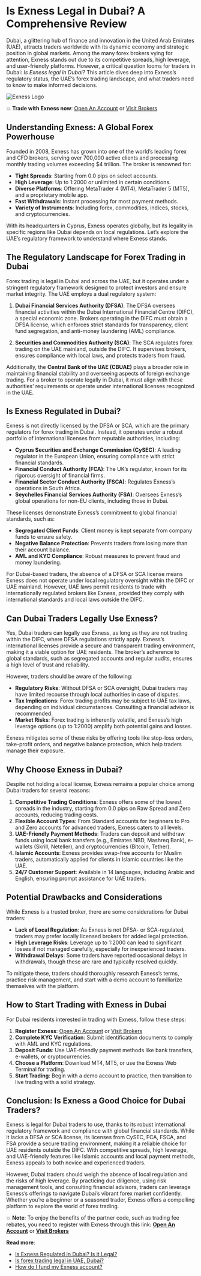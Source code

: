 # Is Exness Legal in Dubai? A Comprehensive Review

Dubai, a glittering hub of finance and innovation in the United Arab Emirates (UAE), attracts traders worldwide with its dynamic economy and strategic position in global markets. Among the many forex brokers vying for attention, Exness stands out due to its competitive spreads, high leverage, and user-friendly platforms. However, a critical question looms for traders in Dubai: *Is Exness legal in Dubai?* This article dives deep into Exness’s regulatory status, the UAE’s forex trading landscape, and what traders need to know to make informed decisions.

![Exness Logo](https://d3dpet1g0ty5ed.cloudfront.net/EN_Spreads_Keep_20more_20of_20what_20you_20make_3_33_Google_800x800.jpg)

💥 **Trade with Exness now**: [Open An Account](https://one.exnesstrack.org/boarding/sign-up/a/89rj8di4n7) or [Visit Brokers](https://one.exnesstrack.org/a/89rj8di4n7)

## Understanding Exness: A Global Forex Powerhouse

Founded in 2008, Exness has grown into one of the world’s leading forex and CFD brokers, serving over 700,000 active clients and processing monthly trading volumes exceeding $4 trillion. The broker is renowned for:

- **Tight Spreads**: Starting from 0.0 pips on select accounts.
- **High Leverage**: Up to 1:2000 or unlimited in certain conditions.
- **Diverse Platforms**: Offering MetaTrader 4 (MT4), MetaTrader 5 (MT5), and a proprietary mobile app.
- **Fast Withdrawals**: Instant processing for most payment methods.
- **Variety of Instruments**: Including forex, commodities, indices, stocks, and cryptocurrencies.

With its headquarters in Cyprus, Exness operates globally, but its legality in specific regions like Dubai depends on local regulations. Let’s explore the UAE’s regulatory framework to understand where Exness stands.

## The Regulatory Landscape for Forex Trading in Dubai

Forex trading is legal in Dubai and across the UAE, but it operates under a stringent regulatory framework designed to protect investors and ensure market integrity. The UAE employs a dual regulatory system:

1. **Dubai Financial Services Authority (DFSA)**: The DFSA oversees financial activities within the Dubai International Financial Centre (DIFC), a special economic zone. Brokers operating in the DIFC must obtain a DFSA license, which enforces strict standards for transparency, client fund segregation, and anti-money laundering (AML) compliance.

2. **Securities and Commodities Authority (SCA)**: The SCA regulates forex trading on the UAE mainland, outside the DIFC. It supervises brokers, ensures compliance with local laws, and protects traders from fraud.

Additionally, the **Central Bank of the UAE (CBUAE)** plays a broader role in maintaining financial stability and overseeing aspects of foreign exchange trading. For a broker to operate legally in Dubai, it must align with these authorities’ requirements or operate under international licenses recognized in the UAE.

## Is Exness Regulated in Dubai?

Exness is not directly licensed by the DFSA or SCA, which are the primary regulators for forex trading in Dubai. Instead, it operates under a robust portfolio of international licenses from reputable authorities, including:

- **Cyprus Securities and Exchange Commission (CySEC)**: A leading regulator in the European Union, ensuring compliance with strict financial standards.
- **Financial Conduct Authority (FCA)**: The UK’s regulator, known for its rigorous oversight of financial firms.
- **Financial Sector Conduct Authority (FSCA)**: Regulates Exness’s operations in South Africa.
- **Seychelles Financial Services Authority (FSA)**: Oversees Exness’s global operations for non-EU clients, including those in Dubai.

These licenses demonstrate Exness’s commitment to global financial standards, such as:

- **Segregated Client Funds**: Client money is kept separate from company funds to ensure safety.
- **Negative Balance Protection**: Prevents traders from losing more than their account balance.
- **AML and KYC Compliance**: Robust measures to prevent fraud and money laundering.

For Dubai-based traders, the absence of a DFSA or SCA license means Exness does not operate under local regulatory oversight within the DIFC or UAE mainland. However, UAE laws permit residents to trade with internationally regulated brokers like Exness, provided they comply with international standards and local laws outside the DIFC.

## Can Dubai Traders Legally Use Exness?

Yes, Dubai traders can legally use Exness, as long as they are not trading within the DIFC, where DFSA regulations strictly apply. Exness’s international licenses provide a secure and transparent trading environment, making it a viable option for UAE residents. The broker’s adherence to global standards, such as segregated accounts and regular audits, ensures a high level of trust and reliability.

However, traders should be aware of the following:

- **Regulatory Risks**: Without DFSA or SCA oversight, Dubai traders may have limited recourse through local authorities in case of disputes.
- **Tax Implications**: Forex trading profits may be subject to UAE tax laws, depending on individual circumstances. Consulting a financial advisor is recommended.
- **Market Risks**: Forex trading is inherently volatile, and Exness’s high leverage options (up to 1:2000) amplify both potential gains and losses.

Exness mitigates some of these risks by offering tools like stop-loss orders, take-profit orders, and negative balance protection, which help traders manage their exposure.

## Why Choose Exness in Dubai?

Despite not holding a local license, Exness remains a popular choice among Dubai traders for several reasons:

1. **Competitive Trading Conditions**: Exness offers some of the lowest spreads in the industry, starting from 0.0 pips on Raw Spread and Zero accounts, reducing trading costs.
2. **Flexible Account Types**: From Standard accounts for beginners to Pro and Zero accounts for advanced traders, Exness caters to all levels.
3. **UAE-Friendly Payment Methods**: Traders can deposit and withdraw funds using local bank transfers (e.g., Emirates NBD, Mashreq Bank), e-wallets (Skrill, Neteller), and cryptocurrencies (Bitcoin, Tether).
4. **Islamic Accounts**: Exness provides swap-free accounts for Muslim traders, automatically applied for clients in Islamic countries like the UAE.
5. **24/7 Customer Support**: Available in 14 languages, including Arabic and English, ensuring prompt assistance for UAE traders.

## Potential Drawbacks and Considerations

While Exness is a trusted broker, there are some considerations for Dubai traders:

- **Lack of Local Regulation**: As Exness is not DFSA- or SCA-regulated, traders may prefer locally licensed brokers for added legal protection.
- **High Leverage Risks**: Leverage up to 1:2000 can lead to significant losses if not managed carefully, especially for inexperienced traders.
- **Withdrawal Delays**: Some traders have reported occasional delays in withdrawals, though these are rare and typically resolved quickly.

To mitigate these, traders should thoroughly research Exness’s terms, practice risk management, and start with a demo account to familiarize themselves with the platform.

## How to Start Trading with Exness in Dubai

For Dubai residents interested in trading with Exness, follow these steps:

1. **Register Exness**: [Open An Account](https://one.exnesstrack.org/boarding/sign-up/a/89rj8di4n7) or [Visit Brokers](https://one.exnesstrack.org/a/89rj8di4n7)
2. **Complete KYC Verification**: Submit identification documents to comply with AML and KYC regulations.
3. **Deposit Funds**: Use UAE-friendly payment methods like bank transfers, e-wallets, or cryptocurrencies.
4. **Choose a Platform**: Download MT4, MT5, or use the Exness Web Terminal for trading.
5. **Start Trading**: Begin with a demo account to practice, then transition to live trading with a solid strategy.

## Conclusion: Is Exness a Good Choice for Dubai Traders?

Exness is legal for Dubai traders to use, thanks to its robust international regulatory framework and compliance with global financial standards. While it lacks a DFSA or SCA license, its licenses from CySEC, FCA, FSCA, and FSA provide a secure trading environment, making it a reliable choice for UAE residents outside the DIFC. With competitive spreads, high leverage, and UAE-friendly features like Islamic accounts and local payment methods, Exness appeals to both novice and experienced traders.

However, Dubai traders should weigh the absence of local regulation and the risks of high leverage. By practicing due diligence, using risk management tools, and consulting financial advisors, traders can leverage Exness’s offerings to navigate Dubai’s vibrant forex market confidently. Whether you’re a beginner or a seasoned trader, Exness offers a compelling platform to explore the world of forex trading.

💥 **Note**: To enjoy the benefits of the partner code, such as trading fee rebates, you need to register with Exness through this link: **[Open An Account](https://one.exnesstrack.org/boarding/sign-up/a/89rj8di4n7)** or **[Visit Brokers](https://one.exnesstrack.org/a/89rj8di4n7)**

**Read more**:
- [Is Exness Regulated in Dubai? Is it Legal?](https://github.com/MarryMTP/Exness/blob/main/Is%20Exness%20Regulated%20in%20Dubai%3F%20Is%20It%20Legal%3F.md)
- [Is forex trading legal in UAE, Dubai?](https://github.com/MarryMTP/Exness/blob/main/Is%20Forex%20Trading%20Legal%20in%20UAE%2C%20Dubai%3F%20A%20Comprehensive%20Guide.md)
- [How do I fund my Exness account?](https://github.com/MarryMTP/Exness/blob/main/How%20Do%20I%20Fund%20My%20Exness%20Account%3F.md)

